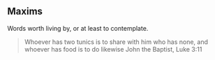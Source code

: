 

Maxims
--------
Words worth living by, or at least to contemplate.

> Whoever has two tunics is to share with him who has none, and whoever has food is to do likewise
John the Baptist, Luke 3:11
